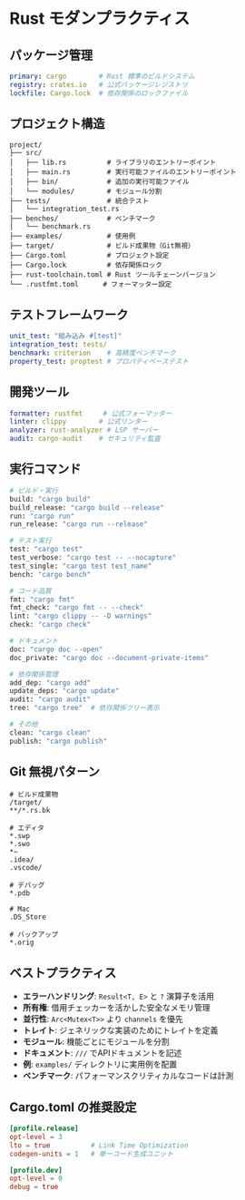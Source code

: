 # Rust モダンプラクティス

## パッケージ管理
```yaml
primary: cargo        # Rust 標準のビルドシステム
registry: crates.io   # 公式パッケージレジストリ
lockfile: Cargo.lock  # 依存関係のロックファイル
```

## プロジェクト構造
```
project/
├── src/
│   ├── lib.rs          # ライブラリのエントリーポイント
│   ├── main.rs         # 実行可能ファイルのエントリーポイント
│   ├── bin/            # 追加の実行可能ファイル
│   └── modules/        # モジュール分割
├── tests/              # 統合テスト
│   └── integration_test.rs
├── benches/            # ベンチマーク
│   └── benchmark.rs
├── examples/           # 使用例
├── target/             # ビルド成果物（Git無視）
├── Cargo.toml          # プロジェクト設定
├── Cargo.lock          # 依存関係ロック
├── rust-toolchain.toml # Rust ツールチェーンバージョン
└── .rustfmt.toml      # フォーマッター設定
```

## テストフレームワーク
```yaml
unit_test: "組み込み #[test]"
integration_test: tests/
benchmark: criterion    # 高精度ベンチマーク
property_test: proptest # プロパティベーステスト
```

## 開発ツール
```yaml
formatter: rustfmt     # 公式フォーマッター
linter: clippy        # 公式リンター
analyzer: rust-analyzer # LSP サーバー
audit: cargo-audit    # セキュリティ監査
```

## 実行コマンド
```bash
# ビルド・実行
build: "cargo build"
build_release: "cargo build --release"
run: "cargo run"
run_release: "cargo run --release"

# テスト実行
test: "cargo test"
test_verbose: "cargo test -- --nocapture"
test_single: "cargo test test_name"
bench: "cargo bench"

# コード品質
fmt: "cargo fmt"
fmt_check: "cargo fmt -- --check"
lint: "cargo clippy -- -D warnings"
check: "cargo check"

# ドキュメント
doc: "cargo doc --open"
doc_private: "cargo doc --document-private-items"

# 依存関係管理
add_dep: "cargo add"
update_deps: "cargo update"
audit: "cargo audit"
tree: "cargo tree"  # 依存関係ツリー表示

# その他
clean: "cargo clean"
publish: "cargo publish"
```

## Git 無視パターン
```gitignore
# ビルド成果物
/target/
**/*.rs.bk

# エディタ
*.swp
*.swo
*~
.idea/
.vscode/

# デバッグ
*.pdb

# Mac
.DS_Store

# バックアップ
*.orig
```

## ベストプラクティス
- **エラーハンドリング**: `Result<T, E>` と `?` 演算子を活用
- **所有権**: 借用チェッカーを活かした安全なメモリ管理
- **並行性**: `Arc<Mutex<T>>` より `channels` を優先
- **トレイト**: ジェネリックな実装のためにトレイトを定義
- **モジュール**: 機能ごとにモジュールを分割
- **ドキュメント**: `///` でAPIドキュメントを記述
- **例**: `examples/` ディレクトリに実用例を配置
- **ベンチマーク**: パフォーマンスクリティカルなコードは計測

## Cargo.toml の推奨設定
```toml
[profile.release]
opt-level = 3
lto = true          # Link Time Optimization
codegen-units = 1   # 単一コード生成ユニット

[profile.dev]
opt-level = 0
debug = true
```
